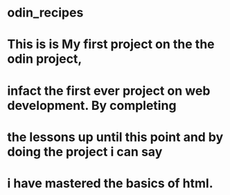 # odin_recipes
# This is is My first project on the the odin project,
# infact the first ever project on web development. By completing
# the lessons up until this point and by doing the project i can say
# i have mastered the basics of html.